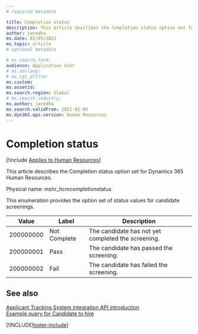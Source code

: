 ```yaml
---
# required metadata

title: Completion status
description: This article describes the Completion status option set for Dynamics 365 Human Resources.
author: jaredha
ms.date: 02/05/2021
ms.topic: article
# optional metadata

# ms.search.form: 
audience: Application User
# ms.devlang: 
# ms.tgt_pltfrm: 
ms.custom: 
ms.assetid: 
ms.search.region: Global
# ms.search.industry: 
ms.author: jaredha
ms.search.validFrom: 2021-02-05
ms.dyn365.ops.version: Human Resources
---
```


# Completion status



[!include [Applies to Human Resources](../includes/applies-to-hr.md)]

This article describes the Completion status option set for Dynamics 365 Human Resources.

Physical name: mshr_hcmcompletionstatus

This enumeration provides the option set of status values for candidate screenings. 

| Value | Label | Description |
| --- | --- | --- |
| 200000000 | Not Complete | The candidate has not yet completed the screening. |
| 200000001 | Pass | The candidate has passed the screening. |
| 200000002 | Fail | The candidate has failed the screening. |

## See also

[Applicant Tracking System integration API introduction](hr-admin-integration-ats-api-introduction.md)<br>
[Example query for Candidate to hire](hr-admin-integration-ats-api-candidate-to-hire-example-query.md)


[!INCLUDE[footer-include](../includes/footer-banner.md)]
